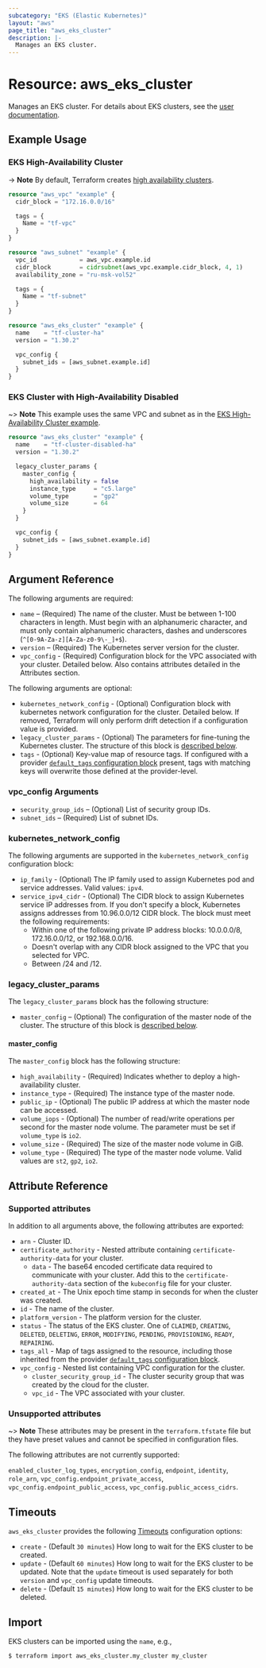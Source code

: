 ```yaml
---
subcategory: "EKS (Elastic Kubernetes)"
layout: "aws"
page_title: "aws_eks_cluster"
description: |-
  Manages an EKS cluster.
---
```


[default-tags]: https://www.terraform.io/docs/providers/aws/index.html#default_tags-configuration-block
[eks-clusters]: https://docs.cloud.croc.ru/en/services/kubernetes/eks_cluster.html
[ha-clusters]: https://docs.cloud.croc.ru/en/services/kubernetes/overview.html#ha-control-plane
[timeouts]: https://www.terraform.io/docs/configuration/blocks/resources/syntax.html#operation-timeouts

# Resource: aws_eks_cluster

Manages an EKS cluster. For details about EKS clusters, see the [user documentation][eks-clusters].

## Example Usage

### EKS High-Availability Cluster

->  **Note**
By default, Terraform creates [high availability clusters][ha-clusters].

```terraform
resource "aws_vpc" "example" {
  cidr_block = "172.16.0.0/16"

  tags = {
    Name = "tf-vpc"
  }
}

resource "aws_subnet" "example" {
  vpc_id            = aws_vpc.example.id
  cidr_block        = cidrsubnet(aws_vpc.example.cidr_block, 4, 1)
  availability_zone = "ru-msk-vol52"

  tags = {
    Name = "tf-subnet"
  }
}

resource "aws_eks_cluster" "example" {
  name    = "tf-cluster-ha"
  version = "1.30.2"

  vpc_config {
    subnet_ids = [aws_subnet.example.id]
  }
}
```

### EKS Cluster with High-Availability Disabled

~> **Note**
This example uses the same VPC and subnet as in the [EKS High-Availability Cluster example](#eks-high-availability-cluster).

```terraform
resource "aws_eks_cluster" "example" {
  name    = "tf-cluster-disabled-ha"
  version = "1.30.2"

  legacy_cluster_params {
    master_config {
      high_availability = false
      instance_type     = "c5.large"
      volume_type       = "gp2"
      volume_size       = 64
    }
  }

  vpc_config {
    subnet_ids = [aws_subnet.example.id]
  }
}
```

## Argument Reference

The following arguments are required:

* `name` – (Required) The name of the cluster. Must be between 1-100 characters in length. Must begin with an alphanumeric character, and must only contain alphanumeric characters, dashes and underscores (`^[0-9A-Za-z][A-Za-z0-9\-_]+$`).
* `version` – (Required) The Kubernetes server version for the cluster.
* `vpc_config` - (Required) Configuration block for the VPC associated with your cluster. Detailed below. Also contains attributes detailed in the Attributes section.

The following arguments are optional:

* `kubernetes_network_config` - (Optional) Configuration block with kubernetes network configuration for the cluster. Detailed below. If removed, Terraform will only perform drift detection if a configuration value is provided.
* `legacy_cluster_params` - (Optional) The parameters for fine-tuning the Kubernetes cluster.
  The structure of this block is [described below](#legacy_cluster_params).
* `tags` - (Optional) Key-value map of resource tags. If configured with a provider [`default_tags` configuration block][default-tags] present, tags with matching keys will overwrite those defined at the provider-level.

### vpc_config Arguments

* `security_group_ids` – (Optional) List of security group IDs.
* `subnet_ids` – (Required) List of subnet IDs.

### kubernetes_network_config

The following arguments are supported in the `kubernetes_network_config` configuration block:

* `ip_family` - (Optional) The IP family used to assign Kubernetes pod and service addresses. Valid values: `ipv4`.
* `service_ipv4_cidr` - (Optional) The CIDR block to assign Kubernetes service IP addresses from. If you don't specify a block, Kubernetes assigns addresses from 10.96.0.0/12 CIDR block.
The block must meet the following requirements:
    * Within one of the following private IP address blocks: 10.0.0.0/8, 172.16.0.0/12, or 192.168.0.0/16.
    * Doesn't overlap with any CIDR block assigned to the VPC that you selected for VPC.
    * Between /24 and /12.

### legacy_cluster_params

The `legacy_cluster_params` block has the following structure:

* `master_config` – (Optional) The configuration of the master node of the cluster.
  The structure of this block is [described below](#master_config).

#### master_config

The `master_config` block has the following structure:

* `high_availability` - (Required) Indicates whether to deploy a high-availability cluster.
* `instance_type` - (Required) The instance type of the master node.
* `public_ip` - (Optional) The public IP address at which the master node can be accessed.
* `volume_iops` - (Optional) The number of read/write operations per second for the master node volume.
  The parameter must be set if `volume_type` is `io2`.
* `volume_size` - (Required) The size of the master node volume in GiB.
* `volume_type` - (Required) The type of the master node volume. Valid values are `st2`, `gp2`, `io2`.

## Attribute Reference

### Supported attributes

In addition to all arguments above, the following attributes are exported:

* `arn` - Cluster ID.
* `certificate_authority` - Nested attribute containing `certificate-authority-data` for your cluster.
    * `data` - The base64 encoded certificate data required to communicate with your cluster. Add this to the `certificate-authority-data` section of the `kubeconfig` file for your cluster.
* `created_at` - The Unix epoch time stamp in seconds for when the cluster was created.
* `id` - The name of the cluster.
* `platform_version` - The platform version for the cluster.
* `status` - The status of the EKS cluster. One of `CLAIMED`, `CREATING`, `DELETED`, `DELETING`, `ERROR`, `MODIFYING`, `PENDING`, `PROVISIONING`, `READY`, `REPAIRING`.
* `tags_all` - Map of tags assigned to the resource, including those inherited from the provider [`default_tags` configuration block][default-tags].
* `vpc_config` -  Nested list containing VPC configuration for the cluster.
    * `cluster_security_group_id` - The cluster security group that was created by the cloud for the cluster.
    * `vpc_id` - The VPC associated with your cluster.

### Unsupported attributes

~> **Note** These attributes may be present in the `terraform.tfstate` file but they have preset values and cannot be specified in configuration files.

The following attributes are not currently supported:

`enabled_cluster_log_types`, `encryption_config`, `endpoint`, `identity`, `role_arn`, `vpc_config.endpoint_private_access`, `vpc_config.endpoint_public_access`, `vpc_config.public_access_cidrs`.

## Timeouts

`aws_eks_cluster` provides the following [Timeouts][timeouts] configuration options:

* `create` - (Default `30 minutes`) How long to wait for the EKS cluster to be created.
* `update` - (Default `60 minutes`) How long to wait for the EKS cluster to be updated.
Note that the `update` timeout is used separately for both `version` and `vpc_config` update timeouts.
* `delete` - (Default `15 minutes`) How long to wait for the EKS cluster to be deleted.

## Import

EKS clusters can be imported using the `name`, e.g.,

```
$ terraform import aws_eks_cluster.my_cluster my_cluster
```
